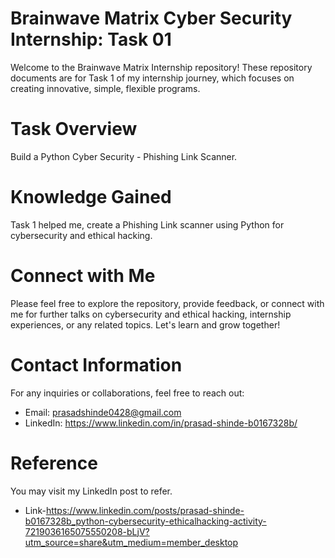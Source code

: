 # Brainwave Matrix Cyber Security Internship: Task 01
Welcome to the Brainwave Matrix Internship repository! These repository documents are for Task 1 of my internship journey, which focuses on creating innovative, simple, flexible programs.

# Task Overview
Build a Python Cyber Security - Phishing Link Scanner.

# Knowledge Gained
Task 1 helped me, create a Phishing Link scanner using Python for cybersecurity and ethical hacking.

# Connect with Me
Please feel free to explore the repository, provide feedback, or connect with me for further talks on cybersecurity and ethical hacking, internship experiences, or any related topics. Let's learn and grow together!

# Contact Information
For any inquiries or collaborations, feel free to reach out:

* Email: prasadshinde0428@gmail.com
* LinkedIn: https://www.linkedin.com/in/prasad-shinde-b0167328b/

# Reference
You may visit my LinkedIn post to refer.
* Link-https://www.linkedin.com/posts/prasad-shinde-b0167328b_python-cybersecurity-ethicalhacking-activity-7219036165075550208-bLjV?utm_source=share&utm_medium=member_desktop
